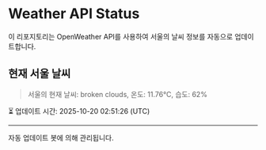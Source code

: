 
# Weather API Status

이 리포지토리는 OpenWeather API를 사용하여 서울의 날씨 정보를 자동으로 업데이트합니다.

## 현재 서울 날씨
> 서울의 현재 날씨: broken clouds, 온도: 11.76°C, 습도: 62%

⏳ 업데이트 시간: 2025-10-20 02:51:26 (UTC)

---
자동 업데이트 봇에 의해 관리됩니다.
